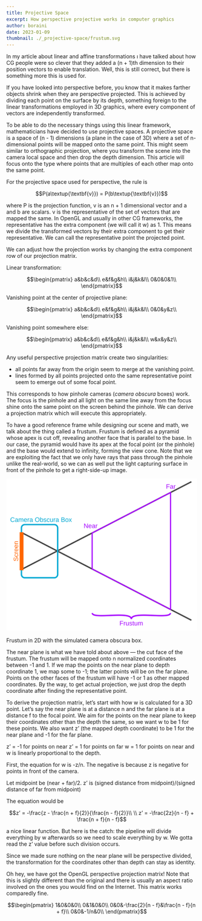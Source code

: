 ```yaml
---
title: Projective Space
excerpt: How perspective projective works in computer graphics
author: boraini
date: 2023-01-09
thumbnail: ./_projective-space/frustum.svg
---
```


In my article about linear and affine transformations ı have talked about how CG people were so clever that they added a (n + 1)th dimension to their position vectors to enable translation. Well, this is still correct, but there is something more this is used for.

If you have looked into perspective before, you know that it makes farther objects shrink when they are perspective projected. This is achieved by dividing each point on the surface by its depth, something foreign to the linear transformations employed in 3D graphics, where every component of vectors are independently transformed.

To be able to do the necessary things using this linear framework, mathematicians have decided to use projective spaces. A projective space is a space of (n - 1) dimensions (a plane in the case of 3D) where a set of n-dimensional points will be mapped onto the same point. This might seem similar to orthographic projection, where you transform the scene into the camera local space and then drop the depth dimension. This article will focus onto the type where points that are multiples of each other map onto the same point.

For the projective space used for perspective, the rule is

```math
P(a\textup{\textbf{v}}) = P(b\textup{\textbf{v}})
```

where P is the projection function, v is an n + 1 dimensional vector and a and b are scalars. v is the representative of the set of vectors that are mapped the same. In OpenGL and usually in other CG frameworks, the representative has the extra component (we will call it w) as 1. This means we divide the transformed vectors by their extra component to get their representative. We can call the representative point the projected point.


We can adjust how the projection works by changing the extra component row of our projection matrix.


Linear transformation:
```math
\begin{pmatrix}
a&b&c&d\\
e&f&g&h\\
i&j&k&l\\
0&0&0&1\\
\end{pmatrix}
```

Vanishing point at the center of projective plane:
```math
\begin{pmatrix}
a&b&c&d\\
e&f&g&h\\
i&j&k&l\\
0&0&y&z\\
\end{pmatrix}
```

Vanishing point somewhere else:
```math
\begin{pmatrix}
a&b&c&d\\
e&f&g&h\\
i&j&k&l\\
w&x&y&z\\
\end{pmatrix}
```

Any useful perspective projection matrix create two singularities:
- all points far away from the origin seem to merge at the vanishing point.
- lines formed by all points projected onto the same representative point seem to emerge out of some focal point.

This corresponds to how pinhole cameras (*camera obscura* boxes) work. The focus is the pinhole and all light on the same line away from the focus shine onto the same point on the screen behind the pinhole. We can derive a projection matrix which will execute this appropriately.


To have a good reference frame while designing our scene and math, we talk about the thing called a frustum. Frustum is defined as a pyramid whose apex is cut off, revealing another face that is parallel to the base. In our case, the pyramid would have its apex at the focal point (or the pinhole) and the base would extend to infinity, forming the view cone. Note that we are exploiting the fact that we only have rays that pass through the pinhole unlike the real-world, so we can as well put the light capturing surface in front of the pinhole to get a right-side-up image.

![Frustum in 2D with the simulated camera obscura box](./_projective-space/frustum.svg)

Frustum in 2D with the simulated camera obscura box.

The near plane is what we have told about above — the cut face of the frustum. The frustum will be mapped onto n normalized coordinates between -1 and 1. If we map the points on the near plane to depth coordinate 1, we map some to -1; the latter points will be on the far plane. Points on the other faces of the frustum will have -1 or 1 as other mapped coordinates. By the way, to get actual projection, we just drop the depth coordinate after finding the representative point.


To derive the projection matrix, let’s start with how w is calculated for a 3D point. Let’s say the near plane is at a distance n and the far plane is at a distance f to the focal point. We aim for the points on the near plane to keep their coordinates other than the depth the same, so we want w to be 1 for these points. We also want z’ (the mapped depth coordinate) to be 1 for the near plane and -1 for the far plane.


z’ = -1 for points on near
z’ = 1 for points on far
w = 1 for points on near and w is linearly proportional to the depth.


First, the equation for w is -z/n. The negative is because z is negative for points in front of the camera.


Let midpoint be (near + far)/2. z’ is (signed distance from midpoint)/(signed distance of far from midpoint)


The equation would be

```math
z’ = -\frac{z - \frac{n + f}{2}}{\frac{n - f}{2}}\\
\\
z’ = -\frac{2z}{n - f} + \frac{n + f}{n - f}
```

a nice linear function. But here is the catch: the pipeline will divide everything by w afterwards so we need to scale everything by w. We gotta read the z’ value before such division occurs.


Since we made sure nothing on the near plane will be perspective divided, the transformation for the coordinates other than depth can stay as identity.


Oh hey, we have got the OpenGL perspective projection matrix! Note that this is slightly different than the original and there is usually an aspect ratio involved on the ones you would find on the Internet. This matrix works comparedly fine.

```math
\begin{pmatrix}
1&0&0&0\\
0&1&0&0\\
0&0&-\frac{2}{n - f}&\frac{n - f}{n + f}\\
0&0&-1/n&0\\
\end{pmatrix}
```